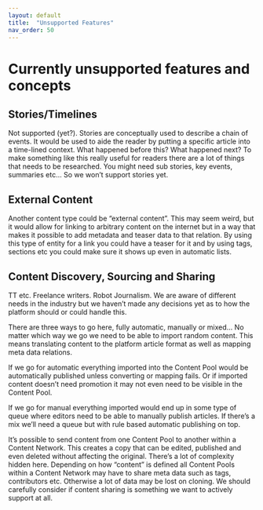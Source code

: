 ```yaml
---
layout: default
title:  "Unsupported Features"
nav_order: 50
---
```


# Currently unsupported features and concepts

## Stories/Timelines
Not supported (yet?). Stories are conceptually used to describe a chain of events. It would be used to aide the reader by putting a specific article into a time-lined context. What happened before this? What happened next? To make something like this really useful for readers there are a lot of things that needs to be researched. You might need sub stories, key events, summaries etc… So we won’t support stories yet. 

## External Content
Another content type could be “external content”. This may seem weird, but it would allow for linking to arbitrary content on the internet but in a way that makes it possible to add metadata and teaser data to that relation. By using this type of entity for a link you could have a teaser for it and by using tags, sections etc you could make sure it shows up even in automatic lists.

## Content Discovery, Sourcing and Sharing
TT etc. Freelance writers. Robot Journalism. We are aware of different needs in the industry but we haven’t made any decisions yet as to how the platform should or could handle this.

There are three ways to go here, fully automatic, manually or mixed… No matter which way we go we need to be able to import random content. This means translating content to the platform article format as well as mapping meta data relations.

If we go for automatic everything imported into the Content Pool would be automatically published unless converting or mapping fails. Or if imported content doesn’t need promotion it may not even need to be visible in the Content Pool.

If we go for manual everything imported would end up in some type of queue where editors need to be able to manually publish articles. If there’s a mix we’ll need a queue but with rule based automatic publishing on top.

It’s possible to send content from one Content Pool to another within a Content Network. This creates a copy that can be edited, published and even deleted without affecting the original. There’s a lot of complexity hidden here. Depending on how “content” is defined all Content Pools within a Content Network may have to share meta data such as tags, contributors etc. Otherwise a lot of data may be lost on cloning. We should carefully consider if content sharing is something we want to actively support at all.
